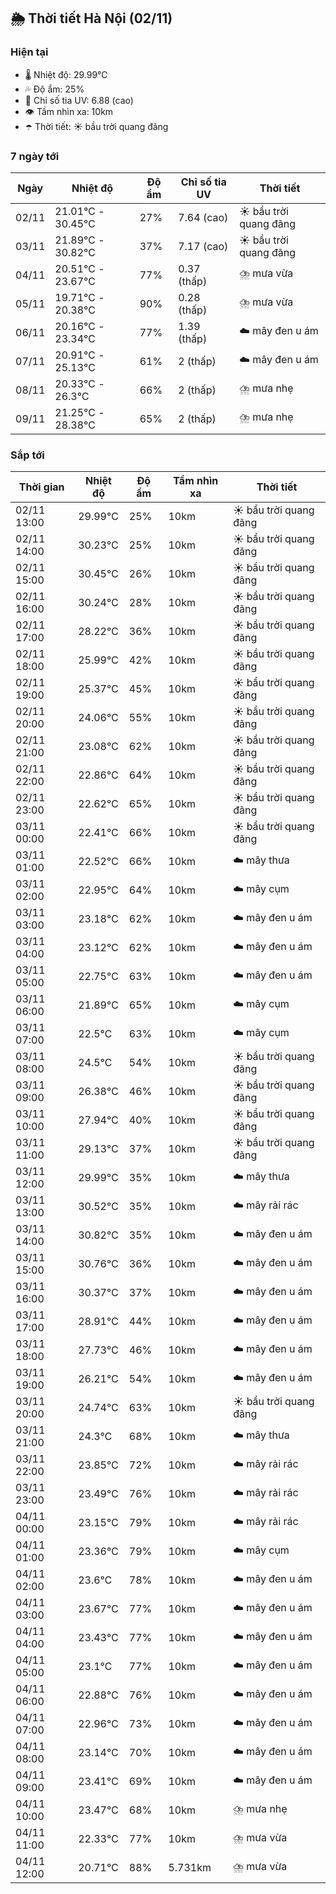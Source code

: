 ## 🌦️ Thời tiết Hà Nội (02/11)

### Hiện tại

- 🌡️ Nhiệt độ: 29.99℃
- 💦 Độ ẩm: 25%
- 🌟 Chỉ số tia UV: 6.88 (cao)
- 👁️ Tầm nhìn xa: 10km
- ☂️ Thời tiết: ☀️ bầu trời quang đãng

### 7 ngày tới

| Ngày | Nhiệt độ | Độ ẩm | Chỉ số tia UV | Thời tiết |
| --- | --- | --- | --- | --- |
| 02/11 | 21.01℃ - 30.45℃ | 27% | 7.64 (cao) | ☀️ bầu trời quang đãng |
| 03/11 | 21.89℃ - 30.82℃ | 37% | 7.17 (cao) | ☀️ bầu trời quang đãng |
| 04/11 | 20.51℃ - 23.67℃ | 77% | 0.37 (thấp) | ⛈️ mưa vừa |
| 05/11 | 19.71℃ - 20.38℃ | 90% | 0.28 (thấp) | ⛈️ mưa vừa |
| 06/11 | 20.16℃ - 23.34℃ | 77% | 1.39 (thấp) | ☁️ mây đen u ám |
| 07/11 | 20.91℃ - 25.13℃ | 61% | 2 (thấp) | ☁️ mây đen u ám |
| 08/11 | 20.33℃ - 26.3℃ | 66% | 2 (thấp) | ⛈️ mưa nhẹ |
| 09/11 | 21.25℃ - 28.38℃ | 65% | 2 (thấp) | ⛈️ mưa nhẹ |

### Sắp tới

| Thời gian | Nhiệt độ | Độ ẩm | Tầm nhìn xa | Thời tiết |
| --- | --- | --- | --- | --- |
| 02/11 13:00 | 29.99℃ | 25% | 10km | ☀️ bầu trời quang đãng |
| 02/11 14:00 | 30.23℃ | 25% | 10km | ☀️ bầu trời quang đãng |
| 02/11 15:00 | 30.45℃ | 26% | 10km | ☀️ bầu trời quang đãng |
| 02/11 16:00 | 30.24℃ | 28% | 10km | ☀️ bầu trời quang đãng |
| 02/11 17:00 | 28.22℃ | 36% | 10km | ☀️ bầu trời quang đãng |
| 02/11 18:00 | 25.99℃ | 42% | 10km | ☀️ bầu trời quang đãng |
| 02/11 19:00 | 25.37℃ | 45% | 10km | ☀️ bầu trời quang đãng |
| 02/11 20:00 | 24.06℃ | 55% | 10km | ☀️ bầu trời quang đãng |
| 02/11 21:00 | 23.08℃ | 62% | 10km | ☀️ bầu trời quang đãng |
| 02/11 22:00 | 22.86℃ | 64% | 10km | ☀️ bầu trời quang đãng |
| 02/11 23:00 | 22.62℃ | 65% | 10km | ☀️ bầu trời quang đãng |
| 03/11 00:00 | 22.41℃ | 66% | 10km | ☀️ bầu trời quang đãng |
| 03/11 01:00 | 22.52℃ | 66% | 10km | ☁️ mây thưa |
| 03/11 02:00 | 22.95℃ | 64% | 10km | ☁️ mây cụm |
| 03/11 03:00 | 23.18℃ | 62% | 10km | ☁️ mây đen u ám |
| 03/11 04:00 | 23.12℃ | 62% | 10km | ☁️ mây đen u ám |
| 03/11 05:00 | 22.75℃ | 63% | 10km | ☁️ mây đen u ám |
| 03/11 06:00 | 21.89℃ | 65% | 10km | ☁️ mây cụm |
| 03/11 07:00 | 22.5℃ | 63% | 10km | ☁️ mây cụm |
| 03/11 08:00 | 24.5℃ | 54% | 10km | ☀️ bầu trời quang đãng |
| 03/11 09:00 | 26.38℃ | 46% | 10km | ☀️ bầu trời quang đãng |
| 03/11 10:00 | 27.94℃ | 40% | 10km | ☀️ bầu trời quang đãng |
| 03/11 11:00 | 29.13℃ | 37% | 10km | ☀️ bầu trời quang đãng |
| 03/11 12:00 | 29.99℃ | 35% | 10km | ☁️ mây thưa |
| 03/11 13:00 | 30.52℃ | 35% | 10km | ☁️ mây rải rác |
| 03/11 14:00 | 30.82℃ | 35% | 10km | ☁️ mây đen u ám |
| 03/11 15:00 | 30.76℃ | 36% | 10km | ☁️ mây đen u ám |
| 03/11 16:00 | 30.37℃ | 37% | 10km | ☁️ mây đen u ám |
| 03/11 17:00 | 28.91℃ | 44% | 10km | ☁️ mây đen u ám |
| 03/11 18:00 | 27.73℃ | 46% | 10km | ☁️ mây đen u ám |
| 03/11 19:00 | 26.21℃ | 54% | 10km | ☁️ mây đen u ám |
| 03/11 20:00 | 24.74℃ | 63% | 10km | ☀️ bầu trời quang đãng |
| 03/11 21:00 | 24.3℃ | 68% | 10km | ☁️ mây thưa |
| 03/11 22:00 | 23.85℃ | 72% | 10km | ☁️ mây rải rác |
| 03/11 23:00 | 23.49℃ | 76% | 10km | ☁️ mây rải rác |
| 04/11 00:00 | 23.15℃ | 79% | 10km | ☁️ mây rải rác |
| 04/11 01:00 | 23.36℃ | 79% | 10km | ☁️ mây cụm |
| 04/11 02:00 | 23.6℃ | 78% | 10km | ☁️ mây đen u ám |
| 04/11 03:00 | 23.67℃ | 77% | 10km | ☁️ mây đen u ám |
| 04/11 04:00 | 23.43℃ | 77% | 10km | ☁️ mây đen u ám |
| 04/11 05:00 | 23.1℃ | 77% | 10km | ☁️ mây đen u ám |
| 04/11 06:00 | 22.88℃ | 76% | 10km | ☁️ mây đen u ám |
| 04/11 07:00 | 22.96℃ | 73% | 10km | ☁️ mây đen u ám |
| 04/11 08:00 | 23.14℃ | 70% | 10km | ☁️ mây đen u ám |
| 04/11 09:00 | 23.41℃ | 69% | 10km | ☁️ mây đen u ám |
| 04/11 10:00 | 23.47℃ | 68% | 10km | ⛈️ mưa nhẹ |
| 04/11 11:00 | 22.33℃ | 77% | 10km | ⛈️ mưa vừa |
| 04/11 12:00 | 20.71℃ | 88% | 5.731km | ⛈️ mưa vừa |
